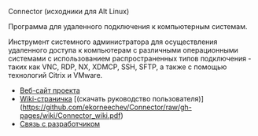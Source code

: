 Connector (исходники для Alt Linux)

Программа для удаленного подключения к компьютерным системам.

Инструмент системного администратора для осуществления удаленного доступа к компьютерам с различными операционными системами с использованием распространенных типов подключения - таких как VNC, RDP, NX, XDMCP, SSH, SFTP, а также с помощью технологий Citrix и VMware.


* [Веб-сайт проекта](http://ekorneechev.github.io/Connector)
* [Wiki-страничка](https://github.com/ekorneechev/Connector/wiki) [(скачать руководство пользователя)] (https://github.com/ekorneechev/Connector/raw/gh-pages/wiki/Connector_wiki.pdf)
* [Связь с разработчиком](mailto:ekorneechev@gmail.com)
